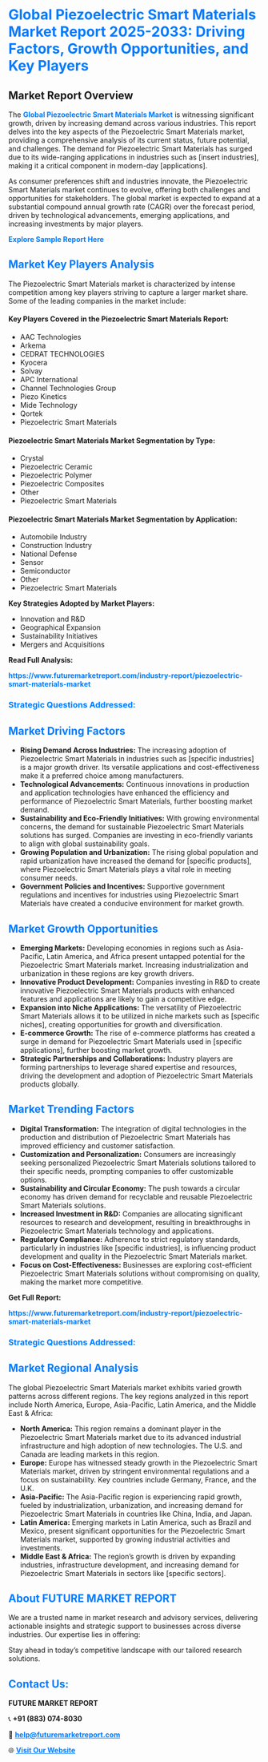 <h1 style="color: #007BFF;">Global Piezoelectric Smart Materials Market Report 2025-2033: Driving Factors, Growth Opportunities, and Key Players</h1>

<section id="overview">
<h2>Market Report Overview</h2>
<p>The <a href="https://www.futuremarketreport.com/industry-report/piezoelectric-smart-materials-market" style="color: #007BFF; text-decoration: none;"><strong>Global Piezoelectric Smart Materials Market</strong></a> is witnessing significant growth, driven by increasing demand across various industries. This report delves into the key aspects of the Piezoelectric Smart Materials market, providing a comprehensive analysis of its current status, future potential, and challenges. The demand for Piezoelectric Smart Materials has surged due to its wide-ranging applications in industries such as [insert industries], making it a critical component in modern-day [applications].</p>
<p>As consumer preferences shift and industries innovate, the Piezoelectric Smart Materials market continues to evolve, offering both challenges and opportunities for stakeholders. The global market is expected to expand at a substantial compound annual growth rate (CAGR) over the forecast period, driven by technological advancements, emerging applications, and increasing investments by major players.</p>
</section>

<section id="overview">
<p><a href="https://www.futuremarketreport.com/request-sample/reportId=50965" style="color: #007BFF; text-decoration: none;"><strong>Explore Sample Report Here</strong></a></p>
</section>

<section id="key-players">
<h2 style="color: #007BFF;">Market Key Players Analysis</h2>
<p>The Piezoelectric Smart Materials market is characterized by intense competition among key players striving to capture a larger market share. Some of the leading companies in the market include:</p>
<h4>Key Players Covered in the Piezoelectric Smart Materials Report:</h4>
<ul><li>AAC Technologies</li><li>Arkema</li><li>CEDRAT TECHNOLOGIES</li><li>Kyocera</li><li>Solvay</li><li>APC International</li><li>Channel Technologies Group</li><li>Piezo Kinetics</li><li>Mide Technology</li><li>Qortek</li><li>Piezoelectric Smart Materials</li></ul>
<h4>Piezoelectric Smart Materials Market Segmentation by Type:</h4>
<ul><li>Crystal</li><li>Piezoelectric Ceramic</li><li>Piezoelectric Polymer</li><li>Piezoelectric Composites</li><li>Other</li><li>Piezoelectric Smart Materials</li></ul>

<h4>Piezoelectric Smart Materials Market Segmentation by Application:</h4>
<ul><li>Automobile Industry</li><li>Construction Industry</li><li>National Defense</li><li>Sensor</li><li>Semiconductor</li><li>Other</li><li>Piezoelectric Smart Materials</li></ul>
<p><strong>Key Strategies Adopted by Market Players:</strong></p>
<ul>
<li>Innovation and R&D</li>
<li>Geographical Expansion</li>
<li>Sustainability Initiatives</li>
<li>Mergers and Acquisitions</li>
</ul>
</section>

<section>
<p><strong>Read Full Analysis: </strong></p><a href="https://www.futuremarketreport.com/industry-report/piezoelectric-smart-materials-market" style="color: #007BFF; text-decoration: none;"><strong>https://www.futuremarketreport.com/industry-report/piezoelectric-smart-materials-market</strong></a>
<h3 style="color: #007BFF;">Strategic Questions Addressed:</h3>
</section>

<section id="driving-factors">
<h2 style="color: #007BFF;">Market Driving Factors</h2>
<ul>
<li><strong>Rising Demand Across Industries:</strong> The increasing adoption of Piezoelectric Smart Materials in industries such as [specific industries] is a major growth driver. Its versatile applications and cost-effectiveness make it a preferred choice among manufacturers.</li>
<li><strong>Technological Advancements:</strong> Continuous innovations in production and application technologies have enhanced the efficiency and performance of Piezoelectric Smart Materials, further boosting market demand.</li>
<li><strong>Sustainability and Eco-Friendly Initiatives:</strong> With growing environmental concerns, the demand for sustainable Piezoelectric Smart Materials solutions has surged. Companies are investing in eco-friendly variants to align with global sustainability goals.</li>
<li><strong>Growing Population and Urbanization:</strong> The rising global population and rapid urbanization have increased the demand for [specific products], where Piezoelectric Smart Materials plays a vital role in meeting consumer needs.</li>
<li><strong>Government Policies and Incentives:</strong> Supportive government regulations and incentives for industries using Piezoelectric Smart Materials have created a conducive environment for market growth.</li>
</ul>
</section>

<section id="growth-opportunities">
<h2 style="color: #007BFF;">Market Growth Opportunities</h2>
<ul>
<li><strong>Emerging Markets:</strong> Developing economies in regions such as Asia-Pacific, Latin America, and Africa present untapped potential for the Piezoelectric Smart Materials market. Increasing industrialization and urbanization in these regions are key growth drivers.</li>
<li><strong>Innovative Product Development:</strong> Companies investing in R&D to create innovative Piezoelectric Smart Materials products with enhanced features and applications are likely to gain a competitive edge.</li>
<li><strong>Expansion into Niche Applications:</strong> The versatility of Piezoelectric Smart Materials allows it to be utilized in niche markets such as [specific niches], creating opportunities for growth and diversification.</li>
<li><strong>E-commerce Growth:</strong> The rise of e-commerce platforms has created a surge in demand for Piezoelectric Smart Materials used in [specific applications], further boosting market growth.</li>
<li><strong>Strategic Partnerships and Collaborations:</strong> Industry players are forming partnerships to leverage shared expertise and resources, driving the development and adoption of Piezoelectric Smart Materials products globally.</li>
</ul>
</section>

<section id="trending-factors">
<h2 style="color: #007BFF;">Market Trending Factors</h2>
<ul>
<li><strong>Digital Transformation:</strong> The integration of digital technologies in the production and distribution of Piezoelectric Smart Materials has improved efficiency and customer satisfaction.</li>
<li><strong>Customization and Personalization:</strong> Consumers are increasingly seeking personalized Piezoelectric Smart Materials solutions tailored to their specific needs, prompting companies to offer customizable options.</li>
<li><strong>Sustainability and Circular Economy:</strong> The push towards a circular economy has driven demand for recyclable and reusable Piezoelectric Smart Materials solutions.</li>
<li><strong>Increased Investment in R&D:</strong> Companies are allocating significant resources to research and development, resulting in breakthroughs in Piezoelectric Smart Materials technology and applications.</li>
<li><strong>Regulatory Compliance:</strong> Adherence to strict regulatory standards, particularly in industries like [specific industries], is influencing product development and quality in the Piezoelectric Smart Materials market.</li>
<li><strong>Focus on Cost-Effectiveness:</strong> Businesses are exploring cost-efficient Piezoelectric Smart Materials solutions without compromising on quality, making the market more competitive.</li>
</ul>
</section>

<section>
<p><strong>Get Full Report: </strong></p><a href="https://www.futuremarketreport.com/industry-report/piezoelectric-smart-materials-market" style="color: #007BFF; text-decoration: none;"><strong>https://www.futuremarketreport.com/industry-report/piezoelectric-smart-materials-market</strong></a>
<h3 style="color: #007BFF;">Strategic Questions Addressed:</h3>
</section>


<section id="regional-analysis">
<h2 style="color: #007BFF;">Market Regional Analysis</h2>
<p>The global Piezoelectric Smart Materials market exhibits varied growth patterns across different regions. The key regions analyzed in this report include North America, Europe, Asia-Pacific, Latin America, and the Middle East & Africa:</p>
<ul>
<li><strong>North America:</strong> This region remains a dominant player in the Piezoelectric Smart Materials market due to its advanced industrial infrastructure and high adoption of new technologies. The U.S. and Canada are leading markets in this region.</li>
<li><strong>Europe:</strong> Europe has witnessed steady growth in the Piezoelectric Smart Materials market, driven by stringent environmental regulations and a focus on sustainability. Key countries include Germany, France, and the U.K.</li>
<li><strong>Asia-Pacific:</strong> The Asia-Pacific region is experiencing rapid growth, fueled by industrialization, urbanization, and increasing demand for Piezoelectric Smart Materials in countries like China, India, and Japan.</li>
<li><strong>Latin America:</strong> Emerging markets in Latin America, such as Brazil and Mexico, present significant opportunities for the Piezoelectric Smart Materials market, supported by growing industrial activities and investments.</li>
<li><strong>Middle East & Africa:</strong> The region’s growth is driven by expanding industries, infrastructure development, and increasing demand for Piezoelectric Smart Materials in sectors like [specific sectors].</li>
</ul>
</section>

<footer>
<h2 style="color: #007BFF;">About FUTURE MARKET REPORT</h2>
<p>We are a trusted name in market research and advisory services, delivering actionable insights and strategic support to businesses across diverse industries. Our expertise lies in offering:</p>

<p>Stay ahead in today’s competitive landscape with our tailored research solutions.</p>

<h2 style="color: #007BFF;">Contact Us:</h2>
<p><strong>FUTURE MARKET REPORT</strong></p>
<p>📞 <strong>+91 (883) 074-8030</strong></p>
<p>📧 <strong><a href="mailto:help@futuremarketreport.com" style="color: #007BFF;">help@futuremarketreport.com</a></strong></p>
<p>🌐 <strong><a href="https://www.futuremarketreport.com/" style="color: #007BFF;">Visit Our Website</a></strong></p>
</footer>